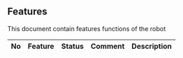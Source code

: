 ## Features

This document contain features functions of the robot

|No|Feature|Status|Comment|Description|
|---|---|---|---|---|